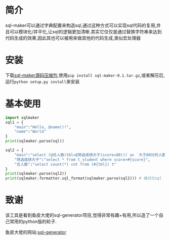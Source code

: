 # 简介
sql-maker可以通过字典配置来构造sql,通过这种方式可以实现sql代码的复用,并且可以模块化/并平化,让sql的逻辑更加清晰.其实它仅仅是通过替换字符串来达到代码生成的效果,因此其也可以被用来做其他的代码生成,类似宏处理器

# 安装
下载[sql-maker源码压缩包](https://github.com/tianliuxin/sql-maker/raw/master/dist/sql-maker-0.1.tar.gz),使用`pip install sql-maker-0.1.tar.gz`,或者解压后,运行`python setup.py install`来安装

# 基本使用
```python
import sqlmaker
sql1 = {
    "main":"Hello, @name()!",
    "name":"World"
}
print(sqlmaker.parse(sql))

sql2 = {
    "main":"select (@总人数(tbl=@筛选成绩大于(score=80))) as `大于80分的人数`,(@总人数(tbl=@筛选成绩大于(score=70))) as `大于70分的人数`",
    "筛选成绩大于":"select * from t_student where score>#{score}",
    "总人数":"select count(*) cnt from (#{tbl}) t"
}
print(sqlmaker.parse(sql2))
print(sqlmaker.formatter.sql_format(sqlmaker.parse(sql2))) # 格式化sql
```

# 致谢
该工具是看到鱼皮大佬的sql-generator项目,觉得非常有趣+有用,所以造了一个自己常用的python版的轮子.

鱼皮大佬的网站:[sql-generator](http://sql.yupi.icu)
